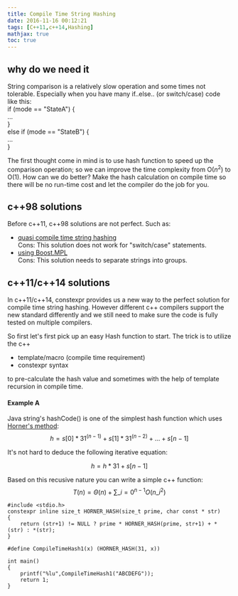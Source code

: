 ```yaml
---
title: Compile Time String Hashing
date: 2016-11-16 00:12:21
tags: [C++11,c++14,Hashing]
mathjax: true
toc: true
---
```

## why do we need it
String comparison is a relatively slow operation and some times not tolerable. Especially when you have many if..else.. (or switch/case) code like this:  
if (mode == "StateA") {  
...  
}  
else if (mode == "StateB") {  
  ...  
}

The first thought come in mind is to use hash function to speed up the comparison operation; so we can improve the time complexity from O($n^2$) to O(1). How can we do better? Make the hash calculation on compile time so there will be no run-time cost and let the compiler do the job for you.

## c++98 solutions
Before c++11, c++98 solutions are not perfect. 
Such as:  

* [quasi compile time string hashing](http://www.gamasutra.com/view/news/127915/InDepth_Quasi_CompileTime_String_Hashing.php)  
Cons: This solution does not work for "switch/case" statements.  
* [using Boost.MPL](http://arcticinteractive.com/2009/04/18/compile-time-string-hashing-boost-mpl/)  
Cons: This solution needs to separate strings into groups.

## c++11/c++14 solutions
In c++11/c++14, constexpr provides us a new way to the perfect solution for compile time string hashing. However different c++ compilers support the new standard differently and we still need to make sure the code is fully tested on multiple compilers.

So first let's first pick up an easy Hash function to start. The trick is to utilize the c++


* template/macro (compile time requirement) 
* constexpr syntax  
 
to pre-calculate the hash value and sometimes with the help of template recursion in compile time.

#### Example A
Java string's hashCode() is one of the simplest hash function which uses [Horner's method](https://en.wikipedia.org/wiki/Horner's_method):
$$h = s[0] * 31^\left(n-1\right)+s[1] * 31^\left(n-2\right) + ... + s[n-1]$$


It's not hard to deduce the following iterative equation:  


$$h = h * 31 + s[n-1]$$

Based on this recusive nature you can write a simple c++ function:  
$$T(n) = \Theta(n) + \sum\_{i=0}^{n-1}{O({n}\_{i}^2)}$$
```
#include <stdio.h>
constexpr inline size_t HORNER_HASH(size_t prime, char const * str)
{
	return (str+1) != NULL ? prime * HORNER_HASH(prime, str+1) + *(str) : *(str);
}

#define CompileTimeHash1(x) (HORNER_HASH(31, x))

int main()
{
	printf("%lu",CompileTimeHash1("ABCDEFG"));
    return 1;
}
```




  
